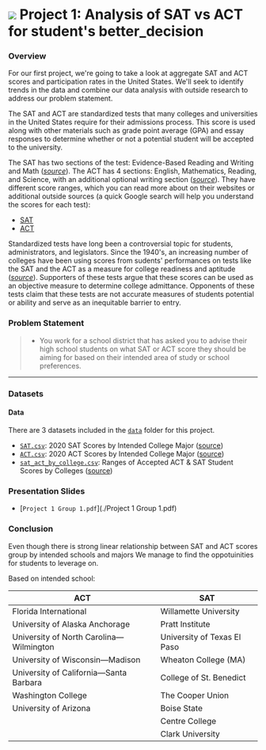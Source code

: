 # ![](https://ga-dash.s3.amazonaws.com/production/assets/logo-9f88ae6c9c3871690e33280fcf557f33.png) Project 1: Analysis of SAT vs ACT for student's better_decision

### Overview
For our first project, we're going to take a look at aggregate SAT and ACT scores and participation rates in the United States. We'll seek to identify trends in the data and combine our data analysis with outside research to address our problem statement.

The SAT and ACT are standardized tests that many colleges and universities in the United States require for their admissions process. This score is used along with other materials such as grade point average (GPA) and essay responses to determine whether or not a potential student will be accepted to the university.

The SAT has two sections of the test: Evidence-Based Reading and Writing and Math ([*source*](https://www.princetonreview.com/college/sat-sections)). The ACT has 4 sections: English, Mathematics, Reading, and Science, with an additional optional writing section ([*source*](https://www.act.org/content/act/en/products-and-services/the-act/scores/understanding-your-scores.html)). They have different score ranges, which you can read more about on their websites or additional outside sources (a quick Google search will help you understand the scores for each test):
* [SAT](https://collegereadiness.collegeboard.org/sat)
* [ACT](https://www.act.org/content/act/en.html)

Standardized tests have long been a controversial topic for students, administrators, and legislators. Since the 1940's, an increasing number of colleges have been using scores from sudents' performances on tests like the SAT and the ACT as a measure for college readiness and aptitude ([*source*](https://www.minotdailynews.com/news/local-news/2017/04/a-brief-history-of-the-sat-and-act/)). Supporters of these tests argue that these scores can be used as an objective measure to determine college admittance. Opponents of these tests claim that these tests are not accurate measures of students potential or ability and serve as an inequitable barrier to entry.

### Problem Statement


> * You work for a school district that has asked you to advise their high school students on what SAT or ACT score they should be aiming for based on their intended area of study or school preferences.


---

### Datasets

#### Data

There are 3 datasets included in the [`data`](./data/) folder for this project. 


* [`SAT.csv`](./data/SAT.csv): 2020 SAT Scores by Intended College Major ([source](https://reports.collegeboard.org/pdf/2019-total-group-sat-suite-assessments-annual-report.pdf](https://reports.collegeboard.org/media/pdf/2020-total-group-sat-suite-assessments-annual-report.pdf)))
* [`ACT.csv`](./data/ACT.csv): 2020 ACT Scores by Intended College Major ([source](https://www.act.org/content/dam/act/unsecured/documents/2020/2020-National-ACT-Profile-Report.pdf))
* [`sat_act_by_college.csv`](./data/sat_act_by_college.csv): Ranges of Accepted ACT & SAT Student Scores by Colleges ([source](https://www.compassprep.com/college-profiles/))




### Presentation Slides
* [`Project 1 Group 1.pdf`](./Project 1 Group 1.pdf)

### Conclusion
Even though there is strong linear relationship between SAT and ACT scores group by intended schools and majors We manage to find the oppotuinities for students to leverage on.

Based on intended school:

| ACT           |     SAT       |
| ------------- | ------------- |
| Florida International  | Willamette University  |
| University of Alaska Anchorage  | Pratt Institute  |
| University of North Carolina—​Wilmington  | University of Texas El Paso  |
| University of Wisconsin—​Madison  | Wheaton College (MA)  |
| University of California—​Santa Barbara  | College of St. Benedict  |
| Washington College  | The Cooper Union  |
| University of Arizona | Boise State  |
|   | Centre College  |
|   | Clark University  |

